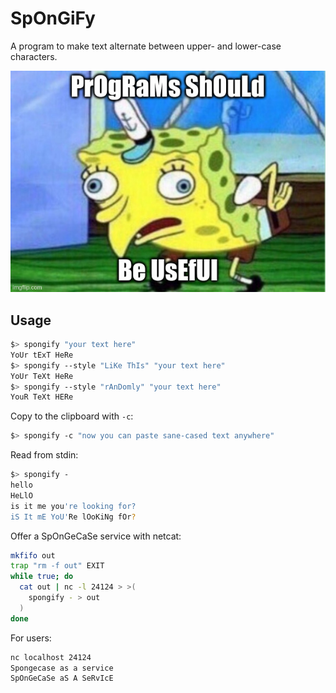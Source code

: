 SpOnGiFy
========

A program to make text alternate between upper- and lower-case characters.

![Useful](https://raw.githubusercontent.com/tgockel/spongify/trunk/useful.jpg)

Usage
-----

```sh
$> spongify "your text here"
YoUr tExT HeRe
$> spongify --style "LiKe ThIs" "your text here"
YoUr TeXt HeRe
$> spongify --style "rAnDomly" "your text here"
YouR TeXt HERe
```

Copy to the clipboard with `-c`:

```sh
$> spongify -c "now you can paste sane-cased text anywhere"
```

Read from stdin:

```sh
$> spongify -
hello
HeLlO
is it me you're looking for?
iS It mE YoU'Re lOoKiNg fOr?
```

Offer a SpOnGeCaSe service with netcat:

```sh
mkfifo out
trap "rm -f out" EXIT
while true; do
  cat out | nc -l 24124 > >(
    spongify - > out
  )
done
```

For users:

```sh
nc localhost 24124
Spongecase as a service
SpOnGeCaSe aS A SeRvIcE
```
